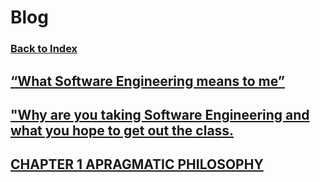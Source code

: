 # Blog
### [Back to Index](index.md)
## [“What Software Engineering means to me”](Blog_1.md)
## ["Why are you taking Software Engineering and what you hope to get out the class.](Blog_2.md)
## [CHAPTER 1 APRAGMATIC PHILOSOPHY](Blog_3.md)
